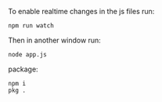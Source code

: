 To enable realtime changes in the js files run:
```
npm run watch
```

Then in another window run:
```
node app.js
```

package:
```
npm i
pkg .
```
